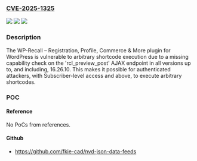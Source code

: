 ### [CVE-2025-1325](https://cve.mitre.org/cgi-bin/cvename.cgi?name=CVE-2025-1325)
![](https://img.shields.io/static/v1?label=Product&message=WP-Recall%20%E2%80%93%20Registration%2C%20Profile%2C%20Commerce%20%26%20More&color=blue)
![](https://img.shields.io/static/v1?label=Version&message=*%3C%3D%2016.26.10%20&color=brighgreen)
![](https://img.shields.io/static/v1?label=Vulnerability&message=CWE-862%20Missing%20Authorization&color=brighgreen)

### Description

The WP-Recall – Registration, Profile, Commerce & More plugin for WordPress is vulnerable to arbitrary shortcode execution due to a missing capability check on the 'rcl_preview_post' AJAX endpoint in all versions up to, and including, 16.26.10. This makes it possible for authenticated attackers, with Subscriber-level access and above, to execute arbitrary shortcodes.

### POC

#### Reference
No PoCs from references.

#### Github
- https://github.com/fkie-cad/nvd-json-data-feeds

